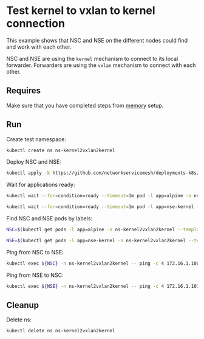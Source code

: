 # Test kernel to vxlan to kernel connection

This example shows that NSC and NSE on the different nodes could find and work with each other.

NSC and NSE are using the `kernel` mechanism to connect to its local forwarder.
Forwarders are using the `vxlan` mechanism to connect with each other.

## Requires

Make sure that you have completed steps from [memory](../) setup.

## Run

Create test namespace:
```bash
kubectl create ns ns-kernel2vxlan2kernel
```

Deploy NSC and NSE:
```bash
kubectl apply -k https://github.com/networkservicemesh/deployments-k8s/examples/memory/Kernel2Vxlan2Kernel?ref=ea335dd9caec6f873d99391f44248c97175856df
```

Wait for applications ready:
```bash
kubectl wait --for=condition=ready --timeout=1m pod -l app=alpine -n ns-kernel2vxlan2kernel
```
```bash
kubectl wait --for=condition=ready --timeout=1m pod -l app=nse-kernel -n ns-kernel2vxlan2kernel
```

Find NSC and NSE pods by labels:
```bash
NSC=$(kubectl get pods -l app=alpine -n ns-kernel2vxlan2kernel --template '{{range .items}}{{.metadata.name}}{{"\n"}}{{end}}')
```
```bash
NSE=$(kubectl get pods -l app=nse-kernel -n ns-kernel2vxlan2kernel --template '{{range .items}}{{.metadata.name}}{{"\n"}}{{end}}')
```

Ping from NSC to NSE:
```bash
kubectl exec ${NSC} -n ns-kernel2vxlan2kernel -- ping -c 4 172.16.1.100
```

Ping from NSE to NSC:
```bash
kubectl exec ${NSE} -n ns-kernel2vxlan2kernel -- ping -c 4 172.16.1.101
```

## Cleanup

Delete ns:
```bash
kubectl delete ns ns-kernel2vxlan2kernel
```
